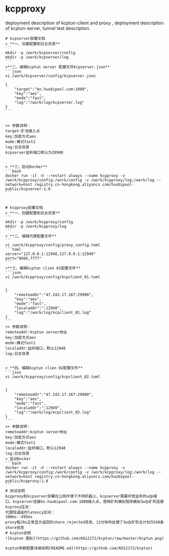 # kcpproxy
deployment description of kcptun-client and proxy , deployment description of kcptun-server, tunnel test description. 

    # kcpserver部署文档
    > **一、创建配置和日志目录**
    ```
    mkdir -p /work/kcpserver/config
    mkdir -p /work/kcpserver/log
    ```
    >**二、编辑kcptun server 配置文件kcpserver.json**
    ```json
    vi /work/kcpserver/config/kcpserver.json

    {
        "target":"bn.huobipool.com:1800",
        "key":"aes", 
        "mode":"fast", 
        "log":"/work/log/kcpserver.log" 
    }
    ```  


    >> 参数说明：    
    target:矿池接入点  
    key:加密方式aes  
    mode:模式fast1  
    log:日志目录  
    kcpserver监听端口默认为29900


    > **三、启动Docker**
    ```bash
    docker run -it -d --restart always --name kcpproxy -v /work/kcpproxy/config:/work/config -v /work/kcpproxy/log:/work/log --network=host registry.cn-hongkong.aliyuncs.com/huobipool-public/kcpserver:1.0
    ```


    # kcpproxy部署文档
    > **一、创建配置和日志目录**
    ```
    mkdir -p /work/kcpproxy/config
    mkdir -p /work/kcpproxy/log
    ```
    > **二、编辑代理配置文件**
    ```
    vi /work/kcpproxy/config/proxy_config.toml
    ```toml
    server="127.0.0.1:12948,127.0.0.1:12949"
    port="6666,7777"
    ```
    >**三、编辑kcptun clien 01配置文件**
    ```json
    vi /work/kcpproxy/config/kcpclient_01.toml


    {
        "remoteaddr":"47.243.17.167:29900",
        "key":"aes",
        "mode":"fast",
        "localaddr":":12948",
        "log":"/work/log/kcpclient_01.log"
    }
    ```  
    >> 参数说明：  
    remoteaddr:kcptun server地址  
    key:加密方式aes  
    mode:模式fast1  
    localaddr:监听端口，默认12948  
    log:日志目录  

    
    > **四、编辑kcptun clien 02配置文件**
    ```json
    vi /work/kcpproxy/config/kcpclient_02.toml


    {
        "remoteaddr":"47.243.17.167:29900",
        "key":"aes",
        "mode":"fast",
        "localaddr":":12949",
        "log":"/work/log/kcpclient_02.log"
    }
    ```
    >> 参数说明：  
    remoteaddr:kcptun server地址  
    key:加密方式aes  
    mode:模式fast1  
    localaddr:监听端口，默认12948  
    log:日志目录
    > 启动Docker
    ```bash
    docker run -it -d --restart always --name kcpproxy -v /work/kcpproxy/config:/work/config -v /work/kcpproxy/log:/work/log --network=host registry.cn-hongkong.aliyuncs.com/huobipool-public/kcpproxy:1.0
    ```
    # 测试说明
    kcpproxy和kcpserver部署在公网环境下不同机器上，kcpserver需要开放监听的udp端口，kcpserver连接bn.huobipool.com:1800接入点，使用矿机模拟程序模拟3w台矿机连接kcproxy压测：  
    代理信道延时latency区间：
    380ms--495ms
    proxy每20s正常显示返回的share_rejected信息，12分钟共处理了3w台矿机合计925548条share信息
    # kcptun说明
    ![kcptun 图标](https://github.com/6612172/kcptun/raw/master/kcptun.png)  

    kcptun参数配置详细说明[README.md](https://github.com/6612172/kcptun)

